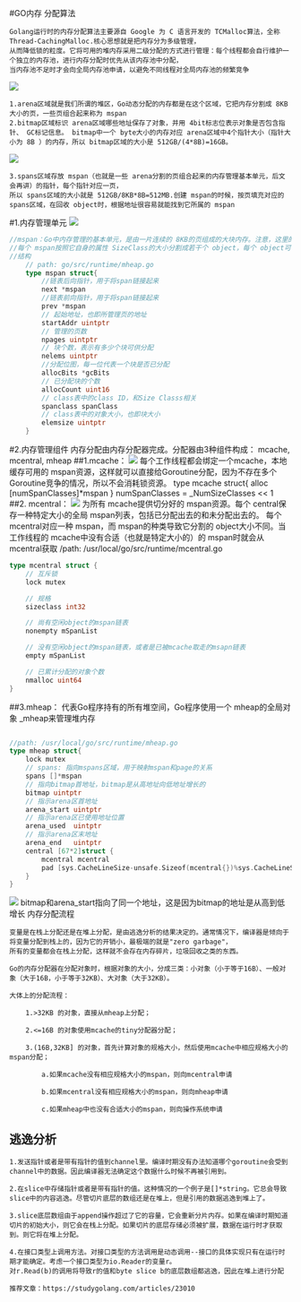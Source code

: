 #GO内存
分配算法
    
	Golang运行时的内存分配算法主要源自 Google 为 C 语言开发的 TCMalloc算法，全称 Thread-CachingMalloc.核心思想就是把内存分为多级管理，
	从而降低锁的粒度。它将可用的堆内存采用二级分配的方式进行管理：每个线程都会自行维护一个独立的内存池，进行内存分配时优先从该内存池中分配，
    当内存池不足时才会向全局内存池申请，以避免不同线程对全局内存池的频繁竞争
![](img/mem.png)

	1.arena区域就是我们所谓的堆区，Go动态分配的内存都是在这个区域，它把内存分割成 8KB大小的页，一些页组合起来称为 mspan
	2.bitmap区域标识 arena区域哪些地址保存了对象，并用 4bit标志位表示对象是否包含指针、 GC标记信息。 bitmap中一个 byte大小的内存对应 arena区域中4个指针大小（指针大小为 8B ）的内存，所以 bitmap区域的大小是 512GB/(4*8B)=16GB。
![](img/bitmap.png)

	3.spans区域存放 mspan（也就是一些 arena分割的页组合起来的内存管理基本单元，后文会再讲）的指针，每个指针对应一页，
	所以 spans区域的大小就是 512GB/8KB*8B=512MB.创建 mspan的时候，按页填充对应的 spans区域，在回收 object时，根据地址很容易就能找到它所属的 mspan
#1.内存管理单元
![](img/mspan.png)
```go
//mspan：Go中内存管理的基本单元，是由一片连续的 8KB的页组成的大块内存。注意，这里的页和操作系统本身的页并不是一回事，它一般是操作系统页大小的几倍。一句话概括： mspan是一个包含起始地址、 mspan规格、页的数量等内容的双端链表。
//每个 mspan按照它自身的属性 SizeClass的大小分割成若干个 object，每个 object可存储一个对象。并且会使用一个位图来标记其尚未使用的 object。属性 SizeClass决定 object大小，而 mspan只会分配给和 object尺寸大小接近的对象，当然，对象的大小要小于 object大小
//结构
    // path: go/src/runtime/mheap.go
    type mspan struct{
        //链表后向指针，用于将span链接起来
        next *mspan
        //链表前向指针，用于将span链接起来
        prev *mspan
        // 起始地址，也即所管理页的地址
        startAddr uintptr
        // 管理的页数
        npages uintptr
        // 块个数，表示有多少个块可供分配
        nelems uintptr
        //分配位图，每一位代表一个块是否已分配
        allocBits *gcBits
        // 已分配块的个数
        allocCount uint16
        // class表中的class ID，和Size Classs相关
        spanclass spanClass
        // class表中的对象大小，也即块大小
        elemsize uintptr
    }
```
#2.内存管理组件
内存分配由内存分配器完成。分配器由3种组件构成： mcache, mcentral, mheap
##1.mcache：
![](img/mcache.png)
	每个工作线程都会绑定一个mcache，本地缓存可用的 mspan资源，这样就可以直接给Goroutine分配，因为不存在多个Goroutine竞争的情况，所以不会消耗锁资源。
	type mcache struct{
		alloc [numSpanClasses]*mspan
	}
	numSpanClasses = _NumSizeClasses << 1
##2. mcentral：
![](img/mcentral.png)
	为所有 mcache提供切分好的 mspan资源。每个 central保存一种特定大小的全局 mspan列表，包括已分配出去的和未分配出去的。
	每个 mcentral对应一种 mspan，而 mspan的种类导致它分割的 object大小不同。当工作线程的 mcache中没有合适（也就是特定大小的）的 mspan时就会从 mcentral获取
	/path: /usr/local/go/src/runtime/mcentral.go
```go
type mcentral struct {
    // 互斥锁
    lock mutex

    // 规格
    sizeclass int32

    // 尚有空闲object的mspan链表
    nonempty mSpanList

    // 没有空闲object的mspan链表，或者是已被mcache取走的msapn链表
    empty mSpanList

    // 已累计分配的对象个数
    nmalloc uint64
}
```
##3.mheap：
	代表Go程序持有的所有堆空间，Go程序使用一个 mheap的全局对象 _mheap来管理堆内存
```go

//path: /usr/local/go/src/runtime/mheap.go
type mheap struct{
    lock mutex
    // spans: 指向mspans区域，用于映射mspan和page的关系
    spans []*mspan
    // 指向bitmap首地址，bitmap是从高地址向低地址增长的
    bitmap uintptr
    // 指示arena区首地址
    arena_start uintptr
    // 指示arena区已使用地址位置
    arena_used  uintptr
    // 指示arena区末地址
    arena_end   uintptr
    central [67*2]struct {
        mcentral mcentral
        pad [sys.CacheLineSize-unsafe.Sizeof(mcentral{})%sys.CacheLineSize]byte
    }
}
```
![](img/mheap.png)
		bitmap和arena_start指向了同一个地址，这是因为bitmap的地址是从高到低增长
内存分配流程

	变量是在栈上分配还是在堆上分配，是由逃逸分析的结果决定的。通常情况下，编译器是倾向于将变量分配到栈上的，因为它的开销小，最极端的就是"zero garbage"，
	所有的变量都会在栈上分配，这样就不会存在内存碎片，垃圾回收之类的东西。

	Go的内存分配器在分配对象时，根据对象的大小，分成三类：小对象（小于等于16B）、一般对象（大于16B，小于等于32KB）、大对象（大于32KB）。

	大体上的分配流程：

		1.>32KB 的对象，直接从mheap上分配；

		2.<=16B 的对象使用mcache的tiny分配器分配；

		3.(16B,32KB] 的对象，首先计算对象的规格大小，然后使用mcache中相应规格大小的mspan分配；

			a.如果mcache没有相应规格大小的mspan，则向mcentral申请

			b.如果mcentral没有相应规格大小的mspan，则向mheap申请

			c.如果mheap中也没有合适大小的mspan，则向操作系统申请


## 逃逸分析

	1.发送指针或者是带有指针的值到channel里。编译时期没有办法知道哪个goroutine会受到channel中的数据。因此编译器无法确定这个数据什么时候不再被引用到。

	2.在slice中存储指针或者是带有指针的值。这种情况的一个例子是[]*string。它总会导致slice中的内容逃逸。尽管切片底层的数组还是在堆上，但是引用的数据逃逸到堆上了。

	3.slice底层数组由于append操作超过了它的容量，它会重新分片内存。如果在编译时期知道切片的初始大小，则它会在栈上分配。如果切片的底层存储必须被扩展，数据在运行时才获取到。则它将在堆上分配。

	4.在接口类型上调用方法。对接口类型的方法调用是动态调用--接口的具体实现只有在运行时期才能确定。考虑一个接口类型为io.Reader的变量r。
	对r.Read(b)的调用将导致r的值和byte slice b的底层数组都逃逸，因此在堆上进行分配

	推荐文章：https://studygolang.com/articles/23010

